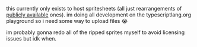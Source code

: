 this currently only exists to host spritesheets (all just rearrangements of [publicly available](https://www.spriters-resource.com/pc_computer/touhoufuujinrokumountainoffaith/) ones). im doing all development on the typescriptlang.org playground so i need some way to upload files 😭

im probably gonna redo all of the ripped sprites myself to avoid licensing issues but idk when. 